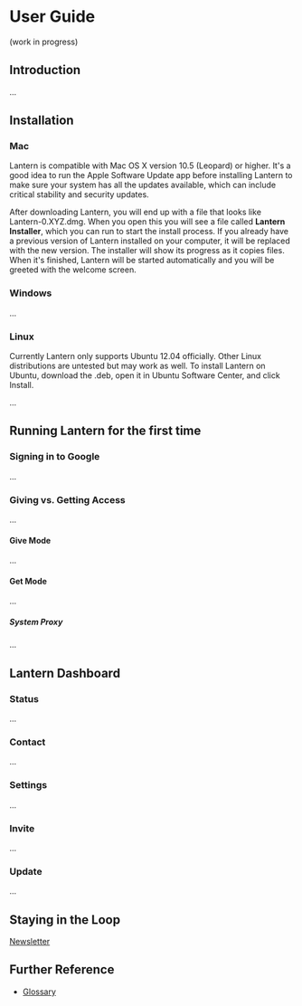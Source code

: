 # User Guide

(work in progress)


## <a name="intro"/> Introduction

...

## <a name="installation"/> Installation

### <a name="installation-mac"/> Mac

Lantern is compatible with Mac OS X version 10.5 (Leopard) or higher. It's
a good idea to run the Apple Software Update app before installing Lantern to
make sure your system has all the updates available, which can include critical
stability and security updates.

After downloading Lantern, you will end up with a file that looks like
Lantern-0.XYZ.dmg. When you open this you will see a file called **Lantern
Installer**, which you can run to start the install process. If you already
have a previous version of Lantern installed on your computer, it will be
replaced with the new version. The installer will show its progress as it
copies files. When it's finished, Lantern will be started automatically and you
will be greeted with the welcome screen.


### <a name="installation-win"/> Windows

...


### <a name="installation-linux"/> Linux

Currently Lantern only supports Ubuntu 12.04 officially. Other Linux
distributions are untested but may work as well. To install Lantern on Ubuntu,
download the .deb, open it in Ubuntu Software Center, and click Install.

...


## <a name="first-run"/> Running Lantern for the first time


### <a name="google"/> Signing in to Google

...


### <a name="give-mode-and-get-mode"/> Giving vs. Getting Access

...


#### <a name="give-mode"/> Give Mode

...


#### <a name="get-mode"/> Get Mode

...


##### <a name="system-proxy"/> System Proxy

...


## <a name="dashboard"/> Lantern Dashboard

### <a name="dashboard-status"/> Status

...


### <a name="dashboard-contact"/> Contact

...


### <a name="dashboard-settings"/> Settings

...


### <a name="dashboard-invite"/> Invite

...


### <a name="dashboard-update"/> Update

...


## <a name="loop"/> Staying in the Loop

[Newsletter](http://getlantern.us2.list-manage.com/subscribe?u=0ac18298d5d0330dcda8f48aa&id=22c546d075)


## <a name="further-reference"/> Further Reference

- [Glossary](En-Glossary)
